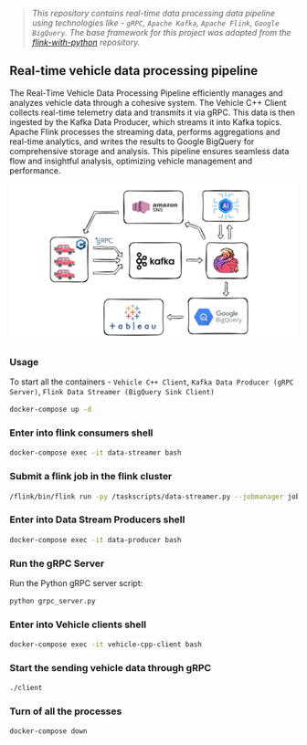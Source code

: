 > _This repository contains real-time data processing data pipeline using technologies like - `gRPC`, `Apache Kafka`, `Apache Flink`, `Google BigQuery`. The base framework for this project was adapted from the [flink-with-python](https://github.com/afoley587/flink-with-python) repository._


## Real-time vehicle data processing pipeline
The Real-Time Vehicle Data Processing Pipeline efficiently manages and analyzes vehicle data through a cohesive system. The Vehicle C++ Client collects real-time telemetry data and transmits it via gRPC. This data is then ingested by the Kafka Data Producer, which streams it into Kafka topics. Apache Flink processes the streaming data, performs aggregations and real-time analytics, and writes the results to Google BigQuery for comprehensive storage and analysis. This pipeline ensures seamless data flow and insightful analysis, optimizing vehicle management and performance. 

<img src="/images/vehicle-data-pipeline.png" alt="Image description" height="70%">

### Usage

To start all the containers - `Vehicle C++ Client`, `Kafka Data Producer (gRPC Server)`, `Flink Data Streamer (BigQuery Sink Client)`

```bash
docker-compose up -d  
```

### Enter into flink consumers shell

```bash
docker-compose exec -it data-streamer bash 
```

### Submit a flink job in the flink cluster

```bash
/flink/bin/flink run -py /taskscripts/data-streamer.py --jobmanager jobmanager:8081 --target local
```

### Enter into Data Stream Producers shell

```bash
docker-compose exec -it data-producer bash 
```

### Run the gRPC Server
Run the Python gRPC server script:

```bash
python grpc_server.py
```

### Enter into Vehicle clients shell

```bash
docker-compose exec -it vehicle-cpp-client bash
```

### Start the sending vehicle data through gRPC

```bash
./client
```

### Turn of all the processes
```bash
docker-compose down 
```

